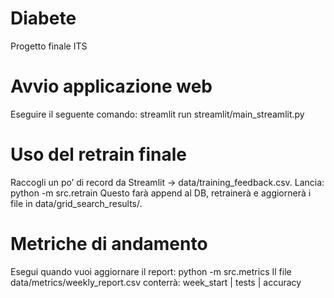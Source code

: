# Diabete
Progetto finale ITS

# Avvio applicazione web
Eseguire il seguente comando:
    streamlit run streamlit/main_streamlit.py


# Uso del retrain finale
Raccogli un po’ di record da Streamlit → data/training_feedback.csv.
Lancia:
    python -m src.retrain
Questo farà append al DB, retrainerà e aggiornerà i file in data/grid_search_results/.

# Metriche di andamento
Esegui quando vuoi aggiornare il report:
    python -m src.metrics
Il file data/metrics/weekly_report.csv conterrà:
week_start | tests | accuracy
